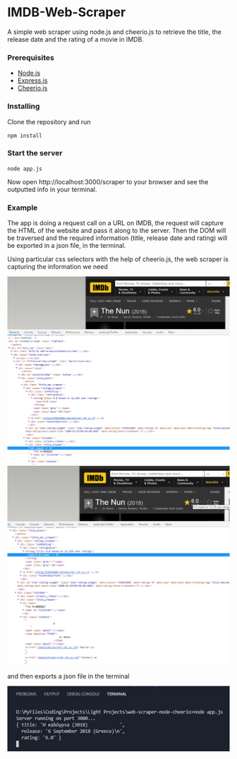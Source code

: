 # IMDB-Web-Scraper
A simple web scraper using node.js and cheerio.js to retrieve the title, the release date and the rating of a movie in IMDB.

### Prerequisites
* [Node.js](https://nodejs.org/en/)
* [Express.js](https://expressjs.com/)
* [Cheerio.js](https://cheerio.js.org/)

### Installing
Clone the repository and run

```
npm install
```

### Start the server

```
node app.js
```

Now open http://localhost:3000/scraper to your browser and see the outputted info in your terminal.

### Example
The app is doing a request call on a URL on IMDB, the request will capture the HTML of the website and pass it along to the server.
Then the DOM will be traversed and the required information (title, release date and rating) will be exported in a json file, in the terminal.

Using particular css selectors with the help of cheerio.js, the web scraper is capturing the information we need

![title-release](img/title-release.png?raw=true)
![rate](img/rate.png?raw=true)

and then exports a json file in the terminal

![output](img/output.JPG?raw=true)



